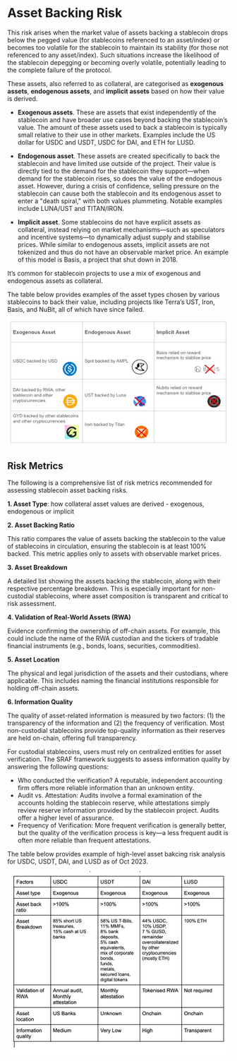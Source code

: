 # Asset Backing Risk 
This risk arises when the market value of assets backing a stablecoin drops below the pegged value (for stablecoins referenced to an asset/index) or becomes too volatile for the stablecoin to maintain its stability (for those not referenced to any asset/index). Such situations increase the likelihood of the stablecoin depegging or becoming overly volatile, potentially leading to the complete failure of the protocol.

These assets, also referred to as collateral, are categorised as **exogenous assets**, **endogenous assets**, and **implicit assets** based on how their value is derived.

- **Exogenous assets**. These are assets that exist independently of the stablecoin and have broader use cases beyond backing the stablecoin’s value. The amount of these assets used to back a stablecoin is typically small relative to their use in other markets. Examples include the US dollar for USDC and USDT, USDC for DAI, and ETH for LUSD.

- **Endogenous asset**. These assets are created specifically to back the stablecoin and have limited use outside of the project. Their value is directly tied to the demand for the stablecoin they support—when demand for the stablecoin rises, so does the value of the endogenous asset. However, during a crisis of confidence, selling pressure on the stablecoin can cause both the stablecoin and its endogenous asset to enter a "death spiral," with both values plummeting. Notable examples include LUNA/UST and TITAN/IRON.

- **Implicit asset**. Some stablecoins do not have explicit assets as collateral, instead relying on market mechanisms—such as speculators and incentive systems—to dynamically adjust supply and stabilise prices. While similar to endogenous assets, implicit assets are not tokenized and thus do not have an observable market price. An example of this model is Basis, a project that shut down in 2018.

It’s common for stablecoin projects to use a mix of exogenous and endogenous assets as collateral.

The table below provides examples of the asset types chosen by various stablecoins to back their value, including projects like Terra’s UST, Iron, Basis, and NuBit, all of which have since failed.

![alt text](https://github.com/tamamatammy/sraf/blob/main/research/images/asset_type_example.jpg)

## Risk Metrics
The following is a comprehensive list of risk metrics recommended for assessing stablecoin asset backing risks.

**1. Asset Type**: how collateral asset values are derived - exogenous, endogenous or implicit


**2. Asset Backing Ratio**

This ratio compares the value of assets backing the stablecoin to the value of stablecoins in circulation, ensuring the stablecoin is at least 100% backed. This metric applies only to assets with observable market prices.

**3. Asset Breakdown**

A detailed list showing the assets backing the stablecoin, along with their respective percentage breakdown. This is especially important for non-custodial stablecoins, where asset composition is transparent and critical to risk assessment.

**4. Validation of Real-World Assets (RWA)**

Evidence confirming the ownership of off-chain assets. For example, this could include the name of the RWA custodian and the tickers of tradable financial instruments (e.g., bonds, loans, securities, commodities).

**5. Asset Location**

The physical and legal jurisdiction of the assets and their custodians, where applicable. This includes naming the financial institutions responsible for holding off-chain assets.

**6. Information Quality**

The quality of asset-related information is measured by two factors: (1) the transparency of the information and (2) the frequency of verification. Most non-custodial stablecoins provide top-quality information as their reserves are held on-chain, offering full transparency.

For custodial stablecoins, users must rely on centralized entities for asset verification. The SRAF framework suggests to assess imformation quality by answering the following questions:

- Who conducted the verification? A reputable, independent accounting firm offers more reliable information than an unknown entity.
- Audit vs. Attestation: Audits involve a formal examination of the accounts holding the stablecoin reserve, while attestations simply review reserve information provided by the stablecoin project. Audits offer a higher level of assurance.
- Frequency of Verification: More frequent verification is generally better, but the quality of the verification process is key—a less frequent audit is often more reliable than frequent attestations.

The table below provides example of high-level asset bakcing risk analysis for USDC, USDT, DAI, and LUSD as of Oct 2023.

![alt text](https://github.com/tamamatammy/sraf/blob/main/research/images/asset_back_analysis.jpg)
